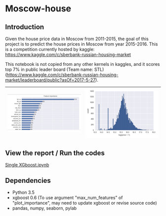 # Moscow-house

## Introduction

Given the house price data in Moscow from 2011-2015, the goal of this project is to predict the house prices in Moscow from year 2015-2016. This is a competition currently hosted by kaggle: https://www.kaggle.com/c/sberbank-russian-housing-market

This notebook is not copied from any other kernels in kaggles, and it scores top 7% in public leader board (Team name: STL) (https://www.kaggle.com/c/sberbank-russian-housing-market/leaderboard/public?asOf=2017-5-27).

|![](1.jpg) | ![](2.jpg)| 
|:---:|:---:|

## View the report  / Run the codes

[Single XGboost.ipynb](https://github.com/Shiutang-Li/Moscow-house-price/blob/master/Single%20XGboost.ipynb)

## Dependencies 

* Python 3.5   
* xgboost 0.6  (To use argument "max_num_features" of "plot_importance", may need to update xgboost or revise source code)  
* pandas, numpy, seaborn, pylab
